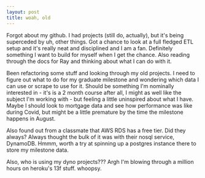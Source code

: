 ```yaml
---
layout: post
title: woah, old
---
```


Forgot about my github. I had projects (still do, actually), but it's being superceded by uh, other things. Got a chance to look at a full fledged ETL setup and it's really neat and disciplined and I am a fan. Definitely something I want to build for myself when I get the chance. Also reading through the docs for Ray and thinking about what I can do with it. 

Been refactoring some stuff and looking through my old projects. I need to figure out what to do for my graduate milestone and wondering which data I can use or scrape to use for it. Should be something I'm nominally interested in - it's is a 2 month course after all, I might as well like the subject I'm working with - but feeling a little uninspired about what I have. Maybe I should look to mortgage data and see how performance was like during Covid, but might be a little premature by the time the milestone happens in August. 

Also found out from a classmate that AWS RDS has a free tier. Did they always? Always thought the bulk of it was with their nosql service, DynamoDB. Hmmm, worth a try at spinning up a postgres instance there to store my milestone data. 

Also, who is using my dyno projects??? Argh I'm blowing through a million hours on heroku's 13f stuff. whoopsy. 